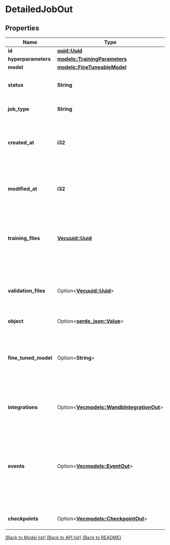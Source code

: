 # DetailedJobOut

## Properties

Name | Type | Description | Notes
------------ | ------------- | ------------- | -------------
**id** | [**uuid::Uuid**](uuid::Uuid.md) |  | 
**hyperparameters** | [**models::TrainingParameters**](TrainingParameters.md) |  | 
**model** | [**models::FineTuneableModel**](FineTuneableModel.md) |  | 
**status** | **String** | The current status of the fine-tuning job. | 
**job_type** | **String** | The type of job (`FT` for fine-tuning). | 
**created_at** | **i32** | The UNIX timestamp (in seconds) for when the fine-tuning job was created. | 
**modified_at** | **i32** | The UNIX timestamp (in seconds) for when the fine-tuning job was last modified. | 
**training_files** | [**Vec<uuid::Uuid>**](uuid::Uuid.md) | A list containing the IDs of uploaded files that contain training data. | 
**validation_files** | Option<[**Vec<uuid::Uuid>**](uuid::Uuid.md)> | A list containing the IDs of uploaded files that contain validation data. | [optional][default to []]
**object** | Option<[**serde_json::Value**](.md)> |  | [optional]
**fine_tuned_model** | Option<**String**> | The name of the fine-tuned model that is being created. The value will be `null` if the fine-tuning job is still running. | [optional]
**integrations** | Option<[**Vec<models::WandbIntegrationOut>**](WandbIntegrationOut.md)> | A list of integrations enabled for your fine-tuning job. | [optional]
**events** | Option<[**Vec<models::EventOut>**](EventOut.md)> | Event items are created every time the status of a fine-tuning job changes. The timestamped list of all events is accessible here.  | [optional][default to []]
**checkpoints** | Option<[**Vec<models::CheckpointOut>**](CheckpointOut.md)> |  | [optional][default to []]

[[Back to Model list]](../README.md#documentation-for-models) [[Back to API list]](../README.md#documentation-for-api-endpoints) [[Back to README]](../README.md)



